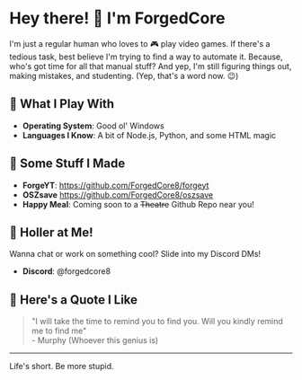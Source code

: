 # Hey there! 👋 I'm ForgedCore

I'm just a regular human who loves to 🎮 play video games. If there's a tedious task, best believe I'm trying to find a way to automate it. Because, who's got time for all that manual stuff? And yep, I'm still figuring things out, making mistakes, and studenting. (Yep, that's a word now. 😉)

## 💼 What I Play With
- **Operating System**: Good ol' Windows
- **Languages I Know**: A bit of Node.js, Python, and some HTML magic

## 🎈 Some Stuff I Made
- **ForgeYT**: https://github.com/ForgedCore8/forgeyt
- **OSZsave** https://github.com/ForgedCore8/oszsave
- **Happy Meal**: Coming soon to a ~~Theatre~~ Github Repo near you!

## 📣 Holler at Me!
Wanna chat or work on something cool? Slide into my Discord DMs!
- **Discord**: @forgedcore8

## 🍪 Here's a Quote I Like
> "I will take the time to remind you to find you. Will you kindly remind me to find me"  
> \- Murphy (Whoever this genius is)

---

Life's short. Be more stupid.
